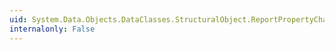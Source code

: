 ```yaml
---
uid: System.Data.Objects.DataClasses.StructuralObject.ReportPropertyChanged(System.String)
internalonly: False
---
```

